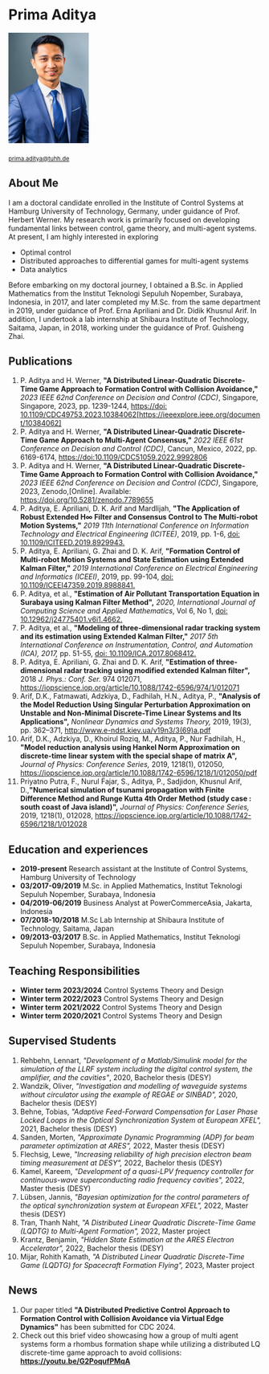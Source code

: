 # Prima Aditya 
<img src="./prima2.jpg" width=160 height=220>

 <sub>prima.aditya@tuhh.de</sub>

## About Me
I am a doctoral candidate enrolled in the Institute of Control Systems at Hamburg University of Technology, Germany, under guidance of Prof. Herbert Werner. My research work is primarily focused on developing fundamental links between control, game theory, and multi-agent systems. At present, I am highly interested in exploring

+ Optimal control
+ Distributed approaches to differential games for multi-agent systems
+ Data analytics

Before embarking on my doctoral journey, I obtained a B.Sc. in Applied Mathematics from the Institut Teknologi Sepuluh Nopember, Surabaya, Indonesia, in 2017, and later completed my M.Sc. from the same department in 2019, under guidance of Prof. Erna Apriliani and Dr. Didik Khusnul Arif. In addition, I undertook a lab internship at Shibaura Institute of Technology, Saitama, Japan, in 2018, working under the guidance of Prof. Guisheng Zhai.

## Publications
1. P. Aditya and H. Werner, **"A Distributed Linear-Quadratic Discrete-Time Game Approach to Formation Control with Collision Avoidance,"** *2023 IEEE 62nd Conference on Decision and Control (CDC)*, Singapore, Singapore, 2023, pp. 1239-1244, [https://doi: 10.1109/CDC49753.2023.10384062](https://ieeexplore.ieee.org/document/10384062)[https://ieeexplore.ieee.org/document/10384062]
2. P. Aditya and H. Werner, **"A Distributed Linear-Quadratic Discrete-Time Game Approach to Multi-Agent Consensus,"** *2022 IEEE 61st Conference on Decision and Control (CDC)*, Cancun, Mexico, 2022, pp. 6169-6174, [https://doi:10.1109/CDC51059.2022.9992806 ](https://ieeexplore.ieee.org/document/9992806)
3. P. Aditya and H. Werner, **"A Distributed Linear-Quadratic Discrete-Time Game Approach to Formation Control with Collision Avoidance,"** *2023 IEEE 62nd Conference on Decision and Control (CDC)*, Singapore, 2023, Zenodo,[Online]. Available: https://doi.org/10.5281/zenodo.7789655 
4. P. Aditya, E. Apriliani, D. K. Arif and Mardlijah, **"The Application of Robust Extended H∞ Filter and Consensus Control to The Multi-robot Motion Systems,"** *2019 11th International Conference on Information Technology and Electrical Engineering (ICITEE)*, 2019, pp. 1-6, [doi: 10.1109/ICITEED.2019.8929943.](https://ieeexplore.ieee.org/document/8929943)
5. P. Aditya, E. Apriliani, G. Zhai and D. K. Arif, **"Formation Control of Multi-robot Motion Systems and State Estimation using Extended Kalman Filter,"** *2019 International Conference on Electrical Engineering and Informatics (ICEEI)*, 2019, pp. 99-104, [doi: 10.1109/ICEEI47359.2019.8988841.](https://ieeexplore.ieee.org/document/8988841)
6. P. Aditya, et al., **"Estimation of Air Pollutant Transportation Equation in Surabaya using Kalman Filter Method",** *2020, International Journal of Computing Science and Applied Mathematics*, Vol 6, No 1, [doi: 10.12962/j24775401.v6i1.4662.](https://iptek.its.ac.id/index.php/ijcsam/article/view/4662)
7. P. Aditya, et al., **"Modeling of three-dimensional radar tracking system and its estimation using Extended Kalman Filter,"** *2017 5th International Conference on Instrumentation, Control, and Automation (ICA), 2017,* pp. 51-55, [doi: 10.1109/ICA.2017.8068412.](https://ieeexplore.ieee.org/document/8068412)
8. P. Aditya, E. Apriliani, G. Zhai and D. K. Arif, **"Estimation of three-dimensional radar tracking using modified extended Kalman filter",** 2018 *J. Phys.: Conf. Ser.* 974 012071, https://iopscience.iop.org/article/10.1088/1742-6596/974/1/012071
9. Arif, D.K., Fatmawati, Adzkiya, D., Fadhilah, H.N., Aditya, P., **"Analysis of the Model Reduction Using Singular Perturbation Approximation on Unstable and Non-Minimal Discrete-Time Linear Systems and Its Applications",** *Nonlinear Dynamics and Systems Theory,* 2019, 19(3), pp. 362–371, http://www.e-ndst.kiev.ua/v19n3/3(69)a.pdf
10. Arif, D.K., Adzkiya, D., Khoirul Roziq, M., Aditya, P., Nur Fadhilah, H., **"Model reduction analysis using Hankel Norm Approximation on discrete-time linear system with the special shape of matrix A",** *Journal of Physics: Conference Series,* 2019, 1218(1), 012050, https://iopscience.iop.org/article/10.1088/1742-6596/1218/1/012050/pdf
11. Priyatno Putra, F., Nurul Fajar, S., Aditya, P., Sadjidon, Khusnul Arif, D.,**"Numerical simulation of tsunami propagation with Finite Difference Method and Runge Kutta 4th Order Method (study case : south coast of Java island)",** *Journal of Physics: Conference Series,* 2019, 1218(1), 012028, https://iopscience.iop.org/article/10.1088/1742-6596/1218/1/012028

## Education and experiences
* **2019-present** Research assistant at the Institute of Control Systems, Hamburg University of Technology
* **03/2017-09/2019** M.Sc. in Applied Mathematics, Institut Teknologi Sepuluh Nopember, Surabaya, Indonesia
* **04/2019-06/2019**	Business Analyst at PowerCommerceAsia, Jakarta, Indonesia
* **07/2018-10/2018**	M.Sc Lab Internship at Shibaura Institute of Technology, Saitama, Japan
* **09/2013-03/2017**	B.Sc. in Applied Mathematics, Institut Teknologi Sepuluh Nopember, Surabaya, Indonesia

## Teaching Responsibilities
* **Winter term 2023/2024** Control Systems Theory and Design
* **Winter term 2022/2023** Control Systems Theory and Design
* **Winter term 2021/2022** Control Systems Theory and Design
* **Winter term 2020/2021** Control Systems Theory and Design

## Supervised Students
1. Rehbehn, Lennart, *"Development of a Matlab/Simulink model for the simulation of the LLRF system including the digital control system, the amplifier, and the cavities"*, 2020, Bachelor thesis (DESY)
2. Wandzik, Oliver, *"Investigation and modelling of waveguide systems without circulator using the example of REGAE or SINBAD",* 2020, Bachelor thesis  (DESY)
3. Behne, Tobias, *"Adaptive Feed-Forward Compensation for Laser Phase Locked Loops in the Optical Synchronization System at European XFEL",* 2021, Bachelor thesis (DESY)
4. Sanden, Morten, *"Approximate Dynamic Programming (ADP) for beam parameter optimization at ARES",* 2022, Master thesis (DESY)
5. Flechsig, Lewe, *"Increasing reliability of high precision electron beam timing measurement at DESY",* 2022, Bachelor thesis (DESY)
6. Kamel, Kareem, *"Development of a quasi-LPV frequency controller for continuous-wave superconducting radio frequency cavities",* 2022, Master thesis  (DESY)
7. Lübsen, Jannis, *"Bayesian optimization for the control parameters of the optical synchronization system at European XFEL",* 2022, Master thesis  (DESY)
8. Tran, Thanh Naht, *"A Distributed Linear Quadratic Discrete-Time Game (LQDTG) to Multi-Agent Formation",* 2022, Master project
9. Krantz, Benjamin, *"Hidden State Estimation at the ARES Electron Accelerator",* 2022, Bachelor thesis (DESY)
10. Mijar, Rohith Kamath, *"A Distributed Linear Quadratic Discrete-Time Game (LQDTG) for Spacecraft Formation Flying",* 2023, Master project

## News
1. Our paper titled **"A Distributed Predictive Control Approach to Formation Control  with Collision Avoidance via Virtual Edge Dynamics"** has been submitted for CDC 2024.
2. Check out this brief video showcasing how a group of multi agent systems form a rhombus formation shape while utilizing a distributed LQ discrete-time game approach to avoid collisions: **https://youtu.be/G2PoqufPMqA**


